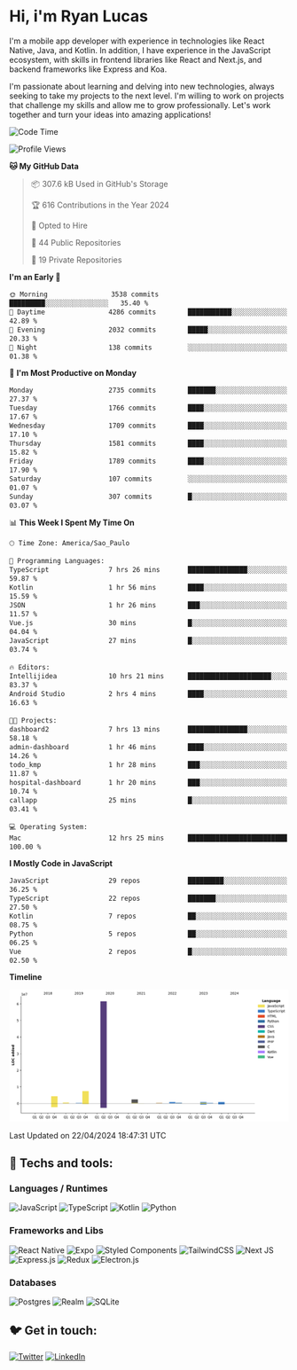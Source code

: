 # Hi, i'm Ryan Lucas

I'm a mobile app developer with experience in technologies like React Native, Java, and Kotlin.
In addition, I have experience in the JavaScript ecosystem, with skills in frontend libraries like React and Next.js, and backend frameworks like Express and Koa.

I'm passionate about learning and delving into new technologies, always seeking to take my projects to the next level. I'm willing to work on projects that challenge my skills and allow me to grow professionally. Let's work together and turn your ideas into amazing applications!


<!--START_SECTION:waka-->
![Code Time](http://img.shields.io/badge/Code%20Time-261%20hrs%208%20mins-blue)

![Profile Views](http://img.shields.io/badge/Profile%20Views-0-blue)

**🐱 My GitHub Data** 

> 📦 307.6 kB Used in GitHub's Storage 
 > 
> 🏆 616 Contributions in the Year 2024
 > 
> 💼 Opted to Hire
 > 
> 📜 44 Public Repositories 
 > 
> 🔑 19 Private Repositories 
 > 
**I'm an Early 🐤** 

```text
🌞 Morning                3538 commits        █████████░░░░░░░░░░░░░░░░   35.40 % 
🌆 Daytime                4286 commits        ███████████░░░░░░░░░░░░░░   42.89 % 
🌃 Evening                2032 commits        █████░░░░░░░░░░░░░░░░░░░░   20.33 % 
🌙 Night                  138 commits         ░░░░░░░░░░░░░░░░░░░░░░░░░   01.38 % 
```
📅 **I'm Most Productive on Monday** 

```text
Monday                   2735 commits        ███████░░░░░░░░░░░░░░░░░░   27.37 % 
Tuesday                  1766 commits        ████░░░░░░░░░░░░░░░░░░░░░   17.67 % 
Wednesday                1709 commits        ████░░░░░░░░░░░░░░░░░░░░░   17.10 % 
Thursday                 1581 commits        ████░░░░░░░░░░░░░░░░░░░░░   15.82 % 
Friday                   1789 commits        ████░░░░░░░░░░░░░░░░░░░░░   17.90 % 
Saturday                 107 commits         ░░░░░░░░░░░░░░░░░░░░░░░░░   01.07 % 
Sunday                   307 commits         █░░░░░░░░░░░░░░░░░░░░░░░░   03.07 % 
```


📊 **This Week I Spent My Time On** 

```text
🕑︎ Time Zone: America/Sao_Paulo

💬 Programming Languages: 
TypeScript               7 hrs 26 mins       ███████████████░░░░░░░░░░   59.87 % 
Kotlin                   1 hr 56 mins        ████░░░░░░░░░░░░░░░░░░░░░   15.59 % 
JSON                     1 hr 26 mins        ███░░░░░░░░░░░░░░░░░░░░░░   11.57 % 
Vue.js                   30 mins             █░░░░░░░░░░░░░░░░░░░░░░░░   04.04 % 
JavaScript               27 mins             █░░░░░░░░░░░░░░░░░░░░░░░░   03.74 % 

🔥 Editors: 
Intellijidea             10 hrs 21 mins      █████████████████████░░░░   83.37 % 
Android Studio           2 hrs 4 mins        ████░░░░░░░░░░░░░░░░░░░░░   16.63 % 

🐱‍💻 Projects: 
dashboard2               7 hrs 13 mins       ███████████████░░░░░░░░░░   58.18 % 
admin-dashboard          1 hr 46 mins        ████░░░░░░░░░░░░░░░░░░░░░   14.26 % 
todo_kmp                 1 hr 28 mins        ███░░░░░░░░░░░░░░░░░░░░░░   11.87 % 
hospital-dashboard       1 hr 20 mins        ███░░░░░░░░░░░░░░░░░░░░░░   10.74 % 
callapp                  25 mins             █░░░░░░░░░░░░░░░░░░░░░░░░   03.41 % 

💻 Operating System: 
Mac                      12 hrs 25 mins      █████████████████████████   100.00 % 
```

**I Mostly Code in JavaScript** 

```text
JavaScript               29 repos            █████████░░░░░░░░░░░░░░░░   36.25 % 
TypeScript               22 repos            ███████░░░░░░░░░░░░░░░░░░   27.50 % 
Kotlin                   7 repos             ██░░░░░░░░░░░░░░░░░░░░░░░   08.75 % 
Python                   5 repos             ██░░░░░░░░░░░░░░░░░░░░░░░   06.25 % 
Vue                      2 repos             █░░░░░░░░░░░░░░░░░░░░░░░░   02.50 % 
```



**Timeline**

![Lines of Code chart](https://raw.githubusercontent.com/RyanGst/RyanGst/main/assets/bar_graph.png)


 Last Updated on 22/04/2024 18:47:31 UTC
<!--END_SECTION:waka-->

## 🔧 Techs and tools: 

### Languages / Runtimes
![JavaScript](https://img.shields.io/badge/javascript-%23323330.svg?style=for-the-badge&logo=javascript&logoColor=%23F7DF1E)
![TypeScript](https://img.shields.io/badge/typescript-%23007ACC.svg?style=for-the-badge&logo=typescript&logoColor=white)
![Kotlin](https://img.shields.io/badge/kotlin-%230095D5.svg?style=for-the-badge&logo=kotlin&logoColor=white) ![Python](https://img.shields.io/badge/python-3670A0?style=for-the-badge&logo=python&logoColor=ffdd54)

### Frameworks and Libs
![React Native](https://img.shields.io/badge/react_native-%2320232a.svg?style=for-the-badge&logo=react&logoColor=%2361DAFB)
![Expo](https://img.shields.io/badge/expo-1C1E24?style=for-the-badge&logo=expo&logoColor=#D04A37)
![Styled Components](https://img.shields.io/badge/styled--components-DB7093?style=for-the-badge&logo=styled-components&logoColor=white)
![TailwindCSS](https://img.shields.io/badge/tailwindcss-%2338B2AC.svg?style=for-the-badge&logo=tailwind-css&logoColor=white)
![Next JS](https://img.shields.io/badge/Next-black?style=for-the-badge&logo=next.js&logoColor=white)
![Express.js](https://img.shields.io/badge/express.js-%23404d59.svg?style=for-the-badge&logo=express&logoColor=%2361DAFB)
![Redux](https://img.shields.io/badge/redux-%23593d88.svg?style=for-the-badge&logo=redux&logoColor=white)
![Electron.js](https://img.shields.io/badge/Electron-191970?style=for-the-badge&logo=Electron&logoColor=white)

### Databases
![Postgres](https://img.shields.io/badge/postgres-%23316192.svg?style=for-the-badge&logo=postgresql&logoColor=white)
![Realm](https://img.shields.io/badge/Realm-39477F?style=for-the-badge&logo=realm&logoColor=white)
![SQLite](https://img.shields.io/badge/sqlite-%2307405e.svg?style=for-the-badge&logo=sqlite&logoColor=white)

## 🐦 Get in touch:

[![Twitter](https://img.shields.io/badge/Twitter-%231DA1F2.svg?style=for-the-badge&logo=Twitter&logoColor=white)](https://twitter.com/ryangst_)
[![LinkedIn](https://img.shields.io/badge/linkedin-%230077B5.svg?style=for-the-badge&logo=linkedin&logoColor=white)](https://www.linkedin.com/in/ryan-lucas-machado/)
